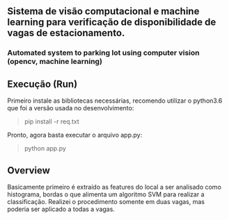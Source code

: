 ## Sistema de visão computacional e machine learning para verificação de disponibilidade de vagas de estacionamento.
### Automated system to parking lot using computer vision (opencv, machine learning)

## Execução (Run)

Primeiro instale as bibliotecas necessárias, recomendo utilizar o python3.6 que foi a versão usada no desenvolvimento:

> pip install -r req.txt

Pronto, agora basta executar o arquivo app.py:

> python app.py

## Overview

Basicamente primeiro é extraído as features do local a ser analisado como histograma, bordas o que alimenta um algoritmo SVM para realizar a classificação. Realizei o procedimento somente em duas vagas, mas poderia ser aplicado a todas a vagas.





